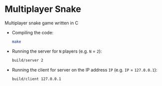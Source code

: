 # Multiplayer Snake
Multiplayer snake game written in C

* Compiling the code:
	```bash
	make
	```
* Running the server for `N` players (e.g. `N` = `2`):
	```bash
	build/server 2
	```
* Running the client for server on the IP address `IP` (e.g. `IP` = `127.0.0.1`):
    ```bash
	build/client 127.0.0.1
	```
